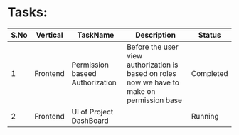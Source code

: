 # Tasks:

| S.No | Vertical | TaskName                        | Description                                                                                 | Status    |
| ---- | -------- | ------------------------------- | ------------------------------------------------------------------------------------------- | --------- |
| 1    | Frontend | Permission baseed Authorization | Before the user view authorization is based on roles now we have to make on permission base | Completed |
| 2    | Frontend | UI of Project DashBoard         |                                                                                             | Running   |
